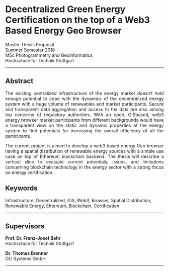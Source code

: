 # Decentralized Green Energy Certification on the top of a Web3 Based Energy Geo Browser

Master Thesis Proposal<br />
Summer Semester 2018<br />
MSc Photogrammetry and Geoinformatics<br />
Hochschule für Technik Stuttgart

***

## Abstract

<p align="justify"> The existing centralized infrastructure of the energy market doesn’t hold enough potential to cope with the dynamics of the decentralized energy system with a huge volume of renewables and market participants. Secure and transparent data aggregation and access to the data are also among top concerns of regulatory authorities. With an open, GISbased, web3 energy browser market participants from different backgrounds would have a transparent view on the static and dynamic properties of the energy system to find potentials for increasing the overall efficiency of all the participants.</p>

<p align="justify"> The current project is aimed to develop a web3 based energy Geo browser having a spatial distribution of renewable energy sources with a simple use case on top of Ethereum blockchain backend. The thesis will describe a vertical slice to evaluate current potentials, issues, and limitations concerning blockchain technology in the energy sector with a strong focus on energy certification.</p>

## Keywords

Infrastructure, Decentralized, GIS, Web3, Browser, Spatial Distribution, Renewable Energy, Ethereum, Blockchain, Certification

***

## Supervisors

**Prof. Dr. Franz-Josef Behr** <br />
Hochschule für Technik Stuttgart

**Dr. Thomas Brenner** <br />
OLI Systems GmbH

***
